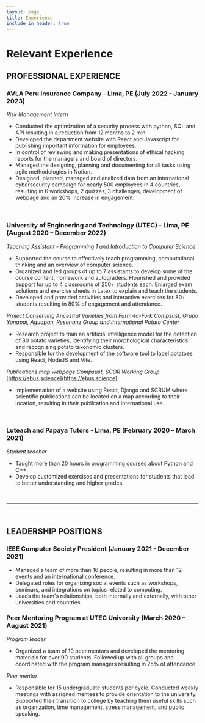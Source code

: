 ```yaml
---
layout: page
title: Experience
include_in_header: true
---
```


# Relevant Experience

## PROFESSIONAL EXPERIENCE

### AVLA Peru Insurance Company - Lima, PE      (July 2022 - January 2023)
*Risk Management Intern*
- Conducted the optimization of a security process with python, SQL and API resulting in a reduction from 12 months to 2 min.
- Developed the department website with React and Javascript for publishing important information for employees.
- In control of reviewing and making presentations of ethical hacking reports for the managers and board of directors.
- Managed the designing, planning and documenting for all tasks using agile methodologies in Notion.
- Designed, planned, managed and analized data from an international cybersecurity campaign for nearly 500 employees in 4 countries, resulting in 6 workshops, 2 quizzes, 3 challenges, development of webpage and an 20% increase in engagement.

<br>

### University of Engineering and Technology (UTEC) - Lima, PE      (August 2020 – December 2022)
*Teaching Assistant - Programming 1 and Introduction to Computer Science*
- Supported the course to effectively teach programming, computational thinking and an overview of computer science.
- Organized and led groups of up to 7 assistants to develop some of the course content, homework and autograders.
Flourished and provided support for up to 4 classrooms of 250+ students each.
Enlarged exam solutions and exercise sheets in Latex to explain and teach the students.
 - Developed and provided activities and interactive exercises for 80+ students resulting in 80% of engagement and attendance.

*Project Conserving Ancestral Varieties from Farm-to-Fork*
*Compsust, Grupo Yanapai, Aguapan,  Resonanz Group and International Potato Center*
- Research project to train an artificial intelligence model for the detection of 80 potato varieties, identifying their morphological characteristics and recognizing potato taxonomic clusters.
- Responsible for the development of the software tool to label potatoes using React, NodeJS and Vite.

*Publications map webpage*
*Compsust, SCOR Working Group*
[https://ebus.science](https://ebus.science)
- Implementation of a website using React, Django and SCRUM where scientific publications can be located on a map according to their location, resulting in their publication and international use.

<br>

### Luteach and Papaya Tutors - Lima, PE        (February 2020 – March 2021)
*Student teacher*
- Taught more than 20 hours in programming courses about Python and C++.
- Develop customized exercises and presentations for students that lead to better understanding and higher grades.

<br>

________

<br>

## LEADERSHIP POSITIONS

### IEEE Computer Society President     (January 2021 - December 2021)
- Managed a team of more than 16 people, resulting in more than 12 events and an international conference.
- Delegated roles for organizing social events such as workshops, seminars, and integrations on topics related to computing.
- Leads the team's relationships, both internally and externally, with other universities and countries.

### Peer Mentoring Program at UTEC University       (March 2020 – August 2021)
*Program leader*
- Organized a team of 10 peer mentors and developed the mentoring materials for over 90 students. Followed up with all groups and coordinated with the program managers resulting in 75% of attendance.

*Peer mentor*
- Responsible for 15 undergraduate students per cycle. Conducted weekly meetings with assigned mentees to provide orientation to the university. Supported their transition to college by teaching them useful skills such as organization, time management, stress management, and public speaking.

